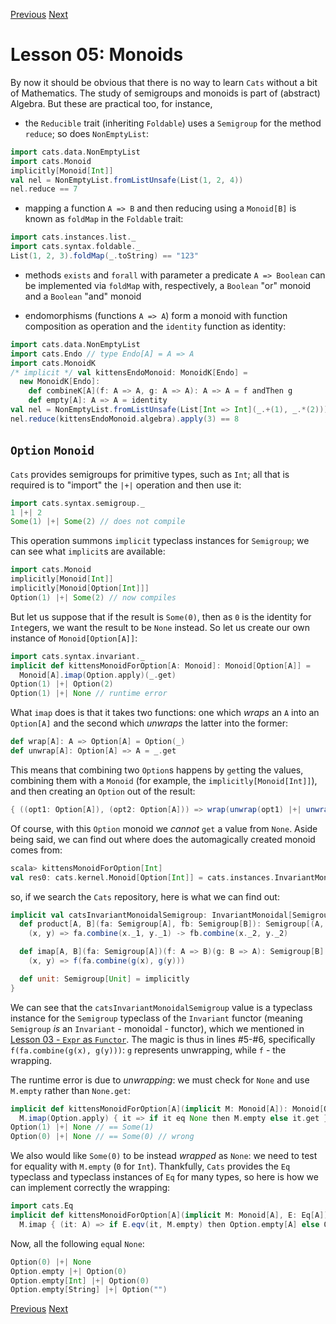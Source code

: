 [Previous](https://github.com/sjbiaga/kittens/blob/main/nat-1-trampoline/README.md) [Next](https://github.com/sjbiaga/kittens/blob/main/monoid-2-list/README.md)

Lesson 05: Monoids
==================

By now it should be obvious that there is no way to learn `Cats` without a bit of Mathematics. The study of semigroups and
monoids is part of (abstract) Algebra. But these are practical too, for instance,

 - the `Reducible` trait (inheriting `Foldable`) uses a `Semigroup` for the method `reduce`; so does `NonEmptyList`:

```Scala
import cats.data.NonEmptyList
import cats.Monoid
implicitly[Monoid[Int]]
val nel = NonEmptyList.fromListUnsafe(List(1, 2, 4))
nel.reduce == 7
```

 - mapping a function `A => B` and then reducing using a `Monoid[B]` is known as `foldMap` in the `Foldable` trait:

```Scala
import cats.instances.list._
import cats.syntax.foldable._
List(1, 2, 3).foldMap(_.toString) == "123"
```

 - methods `exists` and `forall` with parameter a predicate `A => Boolean` can be implemented via `foldMap` with,
   respectively, a `Boolean` "or" monoid and a `Boolean` "and" monoid

 - endomorphisms (functions `A => A`) form a monoid with function composition as operation and the `identity` function as
   identity:

```Scala
import cats.data.NonEmptyList
import cats.Endo // type Endo[A] = A => A
import cats.MonoidK
/* implicit */ val kittensEndoMonoid: MonoidK[Endo] =
  new MonoidK[Endo]:
    def combineK[A](f: A => A, g: A => A): A => A = f andThen g
    def empty[A]: A => A = identity
val nel = NonEmptyList.fromListUnsafe(List[Int => Int](_.+(1), _.*(2)))
nel.reduce(kittensEndoMonoid.algebra).apply(3) == 8
```

`Option` `Monoid`
-----------------

`Cats` provides semigroups for primitive types, such as `Int`; all that is required is to "import" the `|+|` operation and
then use it:

```Scala
import cats.syntax.semigroup._
1 |+| 2
Some(1) |+| Some(2) // does not compile
```

This operation summons `implicit` typeclass instances for `Semigroup`; we can see what `implicit`s are available:

```Scala
import cats.Monoid
implicitly[Monoid[Int]]
implicitly[Monoid[Option[Int]]]
Option(1) |+| Some(2) // now compiles
```

But let us suppose that if the result is `Some(0)`, then as `0` is the identity for `Int`egers, we want the result to be
`None` instead. So let us create our own instance of `Monoid[Option[A]]`:

```Scala
import cats.syntax.invariant._
implicit def kittensMonoidForOption[A: Monoid]: Monoid[Option[A]] =
  Monoid[A].imap(Option.apply)(_.get)
Option(1) |+| Option(2)
Option(1) |+| None // runtime error
```

What `imap` does is that it takes two functions: one which _wraps_ an `A` into an `Option[A]` and the second which _unwraps_
the latter into the former:

```Scala
def wrap[A]: A => Option[A] = Option(_)
def unwrap[A]: Option[A] => A = _.get
```

This means that combining two `Option`s happens by `get`ting the values, combining them with a `Monoid` (for example, the
`implicitly[Monoid[Int]]`), and then creating an `Option` out of the result:

```Scala
{ ((opt1: Option[A]), (opt2: Option[A])) => wrap(unwrap(opt1) |+| unwrap(opt2)) }
```

Of course, with this `Option` monoid we _cannot_ `get` a value from `None`. Aside being said, we can find out where does the
automagically created monoid comes from:

```scala
scala> kittensMonoidForOption[Int]
val res0: cats.kernel.Monoid[Option[Int]] = cats.instances.InvariantMonoidalInstances$$anon$9@54950027
```

so, if we search the `Cats` repository, here is what we can find out:

```Scala
implicit val catsInvariantMonoidalSemigroup: InvariantMonoidal[Semigroup] = new InvariantMonoidal[Semigroup] {
  def product[A, B](fa: Semigroup[A], fb: Semigroup[B]): Semigroup[(A, B)] =
    (x, y) => fa.combine(x._1, y._1) -> fb.combine(x._2, y._2)

  def imap[A, B](fa: Semigroup[A])(f: A => B)(g: B => A): Semigroup[B] = // line #5
    (x, y) => f(fa.combine(g(x), g(y)))                                  // line #6

  def unit: Semigroup[Unit] = implicitly
}
```

We can see that the `catsInvariantMonoidalSemigroup` value is a typeclass instance for the `Semigroup` typeclass of the
`Invariant` functor (meaning `Semigroup` _is_ an `Invariant` - monoidal - functor), which we mentioned in
[Lesson 03 - `Expr` as `Functor`](https://github.com/sjbiaga/kittens/blob/main/expr-03-swap/README.md). The magic is thus in
lines #5-#6, specifically `f(fa.combine(g(x), g(y)))`: `g` represents unwrapping, while `f` - the wrapping.

The runtime error is due to _unwrapping_: we must check for `None` and use `M.empty` rather than `None.get`:

```Scala
implicit def kittensMonoidForOption[A](implicit M: Monoid[A]): Monoid[Option[A]] =
  M.imap(Option.apply) { it => if it eq None then M.empty else it.get }
Option(1) |+| None // == Some(1)
Option(0) |+| None // == Some(0) // wrong
```

We also would like `Some(0)` to be instead _wrapped_ as `None`: we need to test for equality with `M.empty` (`0` for `Int`).
Thankfully, `Cats` provides the `Eq` typeclass and typeclass instances of `Eq` for many types, so here is how we can
implement correctly the wrapping:

```Scala
import cats.Eq
implicit def kittensMonoidForOption[A](implicit M: Monoid[A], E: Eq[A]): Monoid[Option[A]] =
  M.imap { (it: A) => if E.eqv(it, M.empty) then Option.empty[A] else Option.apply[A](it) } (_.getOrElse(M.empty))
```

Now, all the following `eq`ual `None`:

```Scala
Option(0) |+| None
Option.empty |+| Option(0)
Option.empty[Int] |+| Option(0)
Option.empty[String] |+| Option("")
```

[Previous](https://github.com/sjbiaga/kittens/blob/main/nat-1-trampoline/README.md) [Next](https://github.com/sjbiaga/kittens/blob/main/monoid-2-list/README.md)

